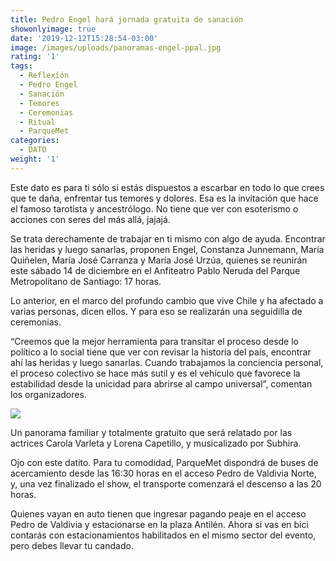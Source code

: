 ```yaml
---
title: Pedro Engel hará jornada gratuita de sanación
showonlyimage: true
date: '2019-12-12T15:28:54-03:00'
image: /images/uploads/panoramas-engel-ppal.jpg
rating: '1'
tags:
  - Reflexión
  - Pedro Engel
  - Sanación
  - Temores
  - Ceremonias
  - Ritual
  - ParqueMet
categories:
  - DATO
weight: '1'
---
```

Este dato es para ti sólo si estás dispuestos a escarbar en todo lo que crees que te daña, enfrentar tus temores y dolores. Esa es la invitación que hace el famoso tarotista y ancestrólogo. No tiene que ver con esoterismo o acciones con seres del más allá, jajajá. 

<!--more-->

Se trata derechamente de trabajar en ti mismo con algo de ayuda. Encontrar las heridas y luego sanarlas, proponen Engel, Constanza Junnemann, María Quiñelen, María José Carranza y María José Urzúa, quienes se reunirán este sábado 14 de diciembre en el Anfiteatro Pablo Neruda del Parque Metropolitano de Santiago: 17 horas.

Lo anterior, en el marco del profundo cambio que vive Chile y ha afectado a varias personas, dicen ellos. Y para eso se realizarán una seguidilla de ceremonias. 

“Creemos que la mejor herramienta para transitar el proceso desde lo político a lo social tiene que ver con revisar la historia del país, encontrar ahí las heridas y luego sanarlas. Cuando trabajamos la conciencia personal, el proceso colectivo se hace más sutil y es el vehículo que favorece la estabilidad desde la unicidad para abrirse al campo universal”, comentan los organizadores.

![](/images/uploads/panoramas-engel-2da.jpg)

Un panorama familiar y totalmente gratuito que será relatado por las actrices Carola Varleta y Lorena Capetillo, y musicalizado por Subhira. 

Ojo con este datito. Para tu comodidad, ParqueMet dispondrá de buses de acercamiento desde las 16:30 horas en el acceso Pedro de Valdivia Norte, y, una vez finalizado el show, el transporte comenzará el descenso a las 20 horas.

Quienes vayan en auto tienen que ingresar pagando peaje en el acceso Pedro de Valdivia y estacionarse en la plaza Antilén. Ahora si vas en  bici contarás con estacionamientos habilitados en el mismo sector del evento, pero debes llevar tu candado.
